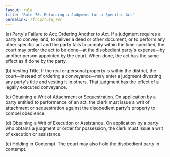 ```yaml
---
layout: rule
title: "Rule 70. Enforcing a Judgment for a Specific Act"
permalink: /frcp/rule_70/
---
```


(a) Party's Failure to Act; Ordering Another to Act. If a judgment requires a party to convey land, to deliver a deed or other document, or to perform any other specific act and the party fails to comply within the time specified, the court may order the act to be done—at the disobedient party's expense—by another person appointed by the court. When done, the act has the same effect as if done by the party.


(b) Vesting Title. If the real or personal property is within the district, the court—instead of ordering a conveyance—may enter a judgment divesting any party's title and vesting it in others. That judgment has the effect of a legally executed conveyance.


(c) Obtaining a Writ of Attachment or Sequestration. On application by a party entitled to performance of an act, the clerk must issue a writ of attachment or sequestration against the disobedient party's property to compel obedience.


(d) Obtaining a Writ of Execution or Assistance. On application by a party who obtains a judgment or order for possession, the clerk must issue a writ of execution or assistance.


(e) Holding in Contempt. The court may also hold the disobedient party in contempt.